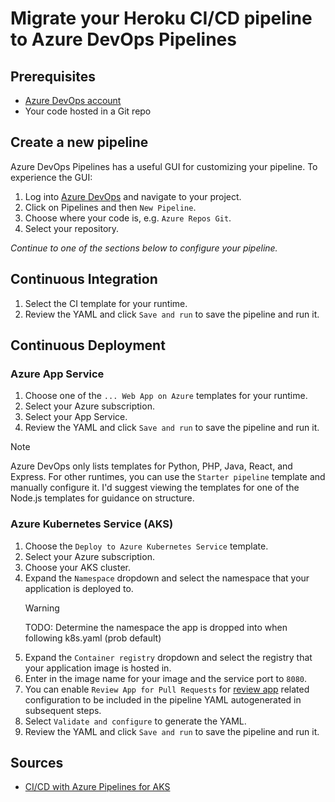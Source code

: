 # Migrate your Heroku CI/CD pipeline to Azure DevOps Pipelines

## Prerequisites

- [Azure DevOps account](https://dev.azure.com/)
- Your code hosted in a Git repo

## Create a new pipeline

Azure DevOps Pipelines has a useful GUI for customizing your pipeline. To experience the GUI:

1. Log into [Azure DevOps](https://aex.dev.azure.com) and navigate to your project.
2. Click on Pipelines and then `New Pipeline`.
3. Choose where your code is, e.g. `Azure Repos Git`.
4. Select your repository.

_Continue to one of the sections below to configure your pipeline._

## Continuous Integration

1. Select the CI template for your runtime.
2. Review the YAML and click `Save and run` to save the pipeline and run it.

## Continuous Deployment

### Azure App Service

1. Choose one of the `... Web App on Azure` templates for your runtime.
2. Select your Azure subscription.
3. Select your App Service.
4. Review the YAML and click `Save and run` to save the pipeline and run it.

> [!NOTE]
> Azure DevOps only lists templates for Python, PHP, Java, React, and Express. For other runtimes, you can use the `Starter pipeline` template and manually configure it. I'd suggest viewing the templates for one of the Node.js templates for guidance on structure.

### Azure Kubernetes Service (AKS)

1. Choose the `Deploy to Azure Kubernetes Service` template.
2. Select your Azure subscription.
3. Choose your AKS cluster.
4. Expand the `Namespace` dropdown and select the namespace that your application is deployed to.
   > [!WARNING]
   > TODO: Determine the namespace the app is dropped into when following k8s.yaml (prob default)
5. Expand the `Container registry` dropdown and select the registry that your application image is hosted in.
6. Enter in the image name for your image and the service port to `8080`.
7. You can enable `Review App for Pull Requests` for [review app](https://learn.microsoft.com/en-us/azure/devops/pipelines/process/environments-kubernetes?view=azure-devops) related configuration to be included in the pipeline YAML autogenerated in subsequent steps.
8. Select `Validate and configure` to generate the YAML.
9. Review the YAML and click `Save and run` to save the pipeline and run it.

## Sources

- [CI/CD with Azure Pipelines for AKS](https://learn.microsoft.com/en-us/azure/aks/devops-pipeline)
